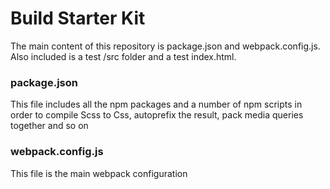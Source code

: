 # Build Starter Kit

The main content of this repository is package.json and webpack.config.js.
Also included is a test /src folder and a test index.html.

### package.json

This file includes all the npm packages and a number of npm scripts in order to compile Scss to Css, autoprefix the result, pack media queries together and so on

### webpack.config.js

This file is the main webpack configuration
